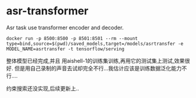 # asr-transformer
Asr task use transformer encoder and decoder.

```shell script
docker run -p 8500:8500 -p 8501:8501 --rm --mount type=bind,source=$(pwd)/saved_models,target=/models/asrtransfer -e MODEL_NAME=asrtransfer -t tensorflow/serving
```

整体模型已经完成,并且
用aishell-1的训练集训练,再用它的测试集上测试,效果很好.
但是用自己录制的声音去试却完全不行...我估计应该是训练数据泛化能力不行....

约束搜索还没实现,后续更新上..